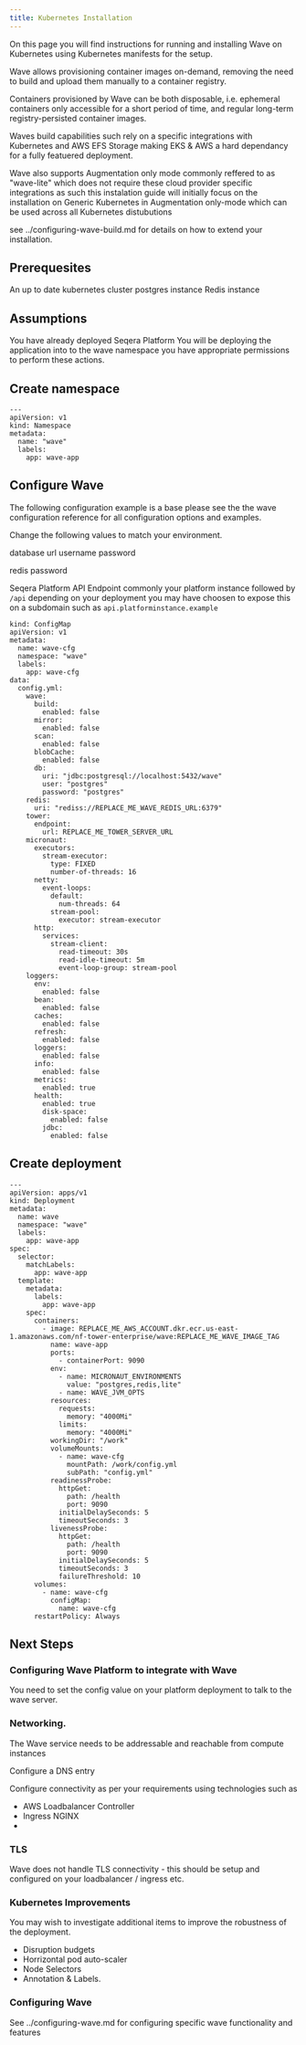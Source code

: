 ```yaml
---
title: Kubernetes Installation
---
```


On this page you will find instructions for running and installing Wave on Kubernetes using Kubernetes manifests for the setup. 

Wave allows provisioning container images on-demand, removing the need to build and upload them manually to a container registry.

Containers provisioned by Wave can be both disposable, i.e. ephemeral containers only accessible for a short period of time, and regular long-term registry-persisted container images.

Waves build capabilities such rely on a specific integrations with Kubernetes and AWS EFS Storage making EKS & AWS a hard dependancy for a fully featuered deployment. 

Wave also supports Augmentation only mode commonly reffered to as "wave-lite" which does not require these cloud provider specific integrations as such this instalation guide will initially focus on the installation on Generic Kubernetes in Augmentation only-mode which can be used across all Kubernetes distubutions

see ../configuring-wave-build.md for details on how to extend your installation. 
 
## Prerequesites

An up to date kubernetes cluster
postgres instance 
Redis instance

## Assumptions

You have already deployed Seqera Platform
You will be deploying the application into to the wave namespace
you have appropriate permissions to perform these actions. 


## Create namespace

```
---
apiVersion: v1
kind: Namespace
metadata:
  name: "wave"
  labels:
    app: wave-app
```

## Configure Wave

The following configuration example is a base please see the the wave configuration reference for all configuration options and examples. 

Change the following values to match your environment. 

database url 
username 
password

redis password

Seqera Platform API Endpoint commonly your platform instance followed by `/api` depending on your deployment you may have choosen to expose this on a subdomain such as `api.platforminstance.example`

```
kind: ConfigMap
apiVersion: v1
metadata:
  name: wave-cfg
  namespace: "wave"
  labels:
    app: wave-cfg
data:
  config.yml:
    wave:
      build:
        enabled: false
      mirror:
        enabled: false
      scan:
        enabled: false
      blobCache:
        enabled: false
      db:
        uri: "jdbc:postgresql://localhost:5432/wave"
        user: "postgres"
        password: "postgres"
    redis:
      uri: "rediss://REPLACE_ME_WAVE_REDIS_URL:6379"
    tower:
      endpoint:
        url: REPLACE_ME_TOWER_SERVER_URL
    micronaut:
      executors:
        stream-executor:
          type: FIXED
          number-of-threads: 16
      netty:
        event-loops:
          default:
            num-threads: 64
          stream-pool:
            executor: stream-executor
      http:
        services:
          stream-client:
            read-timeout: 30s
            read-idle-timeout: 5m
            event-loop-group: stream-pool
    loggers:
      env:
        enabled: false
      bean:
        enabled: false
      caches:
        enabled: false
      refresh:
        enabled: false
      loggers:
        enabled: false
      info:
        enabled: false
      metrics:
        enabled: true
      health:
        enabled: true
        disk-space:
          enabled: false
        jdbc:
          enabled: false
```

## Create deployment


```
---
apiVersion: apps/v1
kind: Deployment
metadata:
  name: wave
  namespace: "wave"
  labels:
    app: wave-app
spec:
  selector:
    matchLabels:
      app: wave-app
  template:
    metadata:
      labels:
        app: wave-app
    spec:
      containers:
        - image: REPLACE_ME_AWS_ACCOUNT.dkr.ecr.us-east-1.amazonaws.com/nf-tower-enterprise/wave:REPLACE_ME_WAVE_IMAGE_TAG
          name: wave-app
          ports:
            - containerPort: 9090
          env:
            - name: MICRONAUT_ENVIRONMENTS
              value: "postgres,redis,lite"
            - name: WAVE_JVM_OPTS
          resources:
            requests:
              memory: "4000Mi"
            limits:
              memory: "4000Mi"
          workingDir: "/work"
          volumeMounts:
            - name: wave-cfg
              mountPath: /work/config.yml
              subPath: "config.yml"
          readinessProbe:
            httpGet:
              path: /health
              port: 9090
            initialDelaySeconds: 5
            timeoutSeconds: 3
          livenessProbe:
            httpGet:
              path: /health
              port: 9090
            initialDelaySeconds: 5
            timeoutSeconds: 3
            failureThreshold: 10
      volumes:
        - name: wave-cfg
          configMap:
            name: wave-cfg
      restartPolicy: Always
```


## Next Steps


### Configuring Wave Platform to integrate with Wave

You need to set the config value on your platform deployment to talk to the wave server. 

### Networking.

The Wave service needs to be addressable and reachable from compute instances

Configure a DNS entry 

Configure connectivity as per your requirements using technologies such as 

- AWS Loadbalancer Controller
- Ingress NGINX
- 

### TLS 

Wave does not handle TLS connectivity - this should be setup and configured on your loadbalancer / ingress etc. 


### Kubernetes Improvements

You may wish to investigate additional items to improve the robustness of the deployment. 

- Disruption budgets
- Horrizontal pod auto-scaler
- Node Selectors
- Annotation & Labels. 

### Configuring Wave

See ../configuring-wave.md for configuring specific wave functionality and features 





